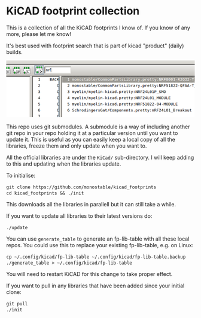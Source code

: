 # KiCAD footprint collection
This is a collection of all the KiCAD footprints I know of. If you know of any more, please let me know!

It's best used with footprint search that is part of kicad "product" (daily) builds.

![](screenshot.png)

This repo uses git submodules.
A submodule is a way of including another git repo in your repo holding it at a particular version until you want to update it.
This is useful as you can easily keep a local copy of all the libraries, freeze them and only update when you want to.

All the official libraries are under the `KiCad/` sub-directory. I will keep
adding to this and updating when the libraries update.

To initialise:

    git clone https://github.com/monostable/kicad_footprints
    cd kicad_footprints && ./init

This downloads all the libraries in parallell but it can still take a while.

If you want to update all libraries to their latest versions do:

    ./update

You can use `generate_table` to generate an fp-lib-table with all these
local repos. You could use this to replace your existing fp-lib-table, e.g. on
Linux:
    
    cp ~/.config/kicad/fp-lib-table ~/.config/kicad/fp-lib-table.backup
    ./generate_table > ~/.config/kicad/fp-lib-table
    
You will need to restart KiCAD for this change to take proper effect. 

If you want to pull in any libraries that have been added since your initial clone:

    git pull 
    ./init
